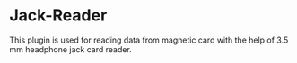 # Jack-Reader
This plugin is used for reading data from magnetic card with the help of 3.5 mm headphone jack card reader.
